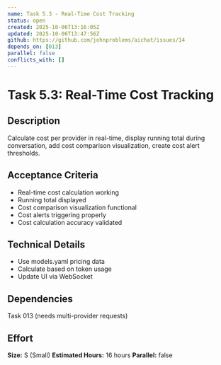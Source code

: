 ```yaml
---
name: Task 5.3 - Real-Time Cost Tracking
status: open
created: 2025-10-06T13:16:05Z
updated: 2025-10-06T13:47:56Z
github: https://github.com/johnproblems/aichat/issues/14
depends_on: [013]
parallel: false
conflicts_with: []
---
```


# Task 5.3: Real-Time Cost Tracking

## Description
Calculate cost per provider in real-time, display running total during conversation, add cost comparison visualization, create cost alert thresholds.

## Acceptance Criteria
- Real-time cost calculation working
- Running total displayed
- Cost comparison visualization functional
- Cost alerts triggering properly
- Cost calculation accuracy validated

## Technical Details
- Use models.yaml pricing data
- Calculate based on token usage
- Update UI via WebSocket

## Dependencies
Task 013 (needs multi-provider requests)

## Effort
**Size:** S (Small)
**Estimated Hours:** 16 hours
**Parallel:** false
